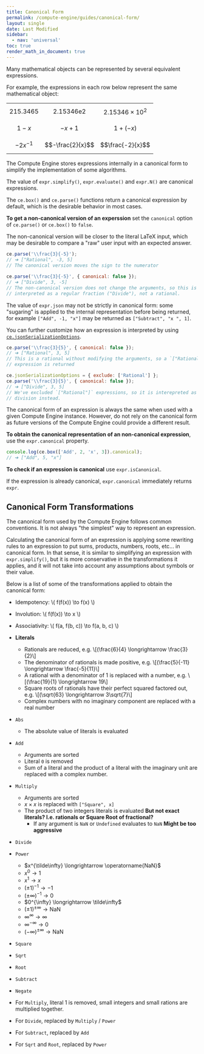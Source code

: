 ```yaml
---
title: Canonical Form
permalink: /compute-engine/guides/canonical-form/
layout: single
date: Last Modified
sidebar:
  - nav: 'universal'
toc: true
render_math_in_document: true
---
```


Many mathematical objects can be represented by several equivalent expressions.

For example, the expressions in each row below represent the same mathematical
object:

<div class="equal-width-columns">

||||
| :--------------: | :------------------------: | :------------------------: |
| $$215.3465$$ | $$2.15346\mathrm{e}2$$ | $$2.15346 \times 10^2$$ |
|  $$1 - x$$   |       $$-x + 1$$        |      $$1 + (-x)$$       |
| $$-2x^{-1}$$  |    $$-\frac{2}{x}$$    |    $$\frac{-2}{x}$$    |

</div>

The Compute Engine stores expressions internally in a canonical form to simplify
the implementation of some algorithms.

The value of `expr.simplify()`, `expr.evaluate()` and `expr.N()` are canonical
expressions.

The `ce.box()` and `ce.parse()` functions return a canonical expression by
default, which is the desirable behavior in most cases.

**To get a non-canonical version of an experssion** set the `canonical` option
of `ce.parse()` or `ce.box()` to `false`.

The non-canonical version will be closer to the literal LaTeX input, which may
be desirable to compare a "raw" user input with an expected answer.

```js
ce.parse('\\frac{3}{-5}');
// ➔ ["Rational", -3, 5]
// The canonical version moves the sign to the numerator

ce.parse('\\frac{3}{-5}', { canonical: false });
// ➔ ["Divide", 3, -5]
// The non-canonical version does not change the arguments, so this is
// interpreted as a regular fraction ("Divide"), not a rational.
```

The value of `expr.json` may not be strictly in canonical form: some "sugaring"
is applied to the internal representation before being returned, for example
`["Add", -1, "x"]` may be returned as `["Subtract", "x ", 1]`.

You can further customize how an expression is interpreted by using
[`ce.jsonSerializationOptions`](/docs/guide-expressions#unboxing).

```js
ce.parse('\\frac{3}{5}', { canonical: false });
// ➔ ["Rational", 3, 5]
// This is a rational without modifying the arguments, so a `["Rational"]`
// expression is returned

ce.jsonSerializationOptions = { exclude: ['Rational'] };
ce.parse('\\frac{3}{5}', { canonical: false });
// ➔ ["Divide", 3, 5]
// We've excluded `["Rational"]` expressions, so it is interepreted as a
// division instead.
```

The canonical form of an expression is always the same when used with a given
Compute Engine instance. However, do not rely on the canonical form as future
versions of the Compute Engine could provide a different result.

**To obtain the canonical representation of an non-canonical expression**, use
the `expr.canonical` property.

```js
console.log(ce.box(['Add', 2, 'x', 3]).canonical);
// ➔ ["Add", 5, "x"]
```

**To check if an expression is canonical** use `expr.isCanonical`.

If the expression is already canonical, `expr.canonical` immediately returns
`expr`.

## Canonical Form Transformations

The canonical form used by the Compute Engine follows common conventions. It is
not always "the simplest" way to represent an expression.

Calculating the canonical form of an expression is applying some rewriting rules
to an expression to put sums, products, numbers, roots, etc... in canonical
form. In that sense, it is similar to simplifying an expression with
`expr.simplify()`, but it is more conservative in the transformations it
applies, and it will not take into account any assumptions about symbols or
their value.

Below is a list of some of the transformations applied to obtain the canonical
form:

- Idempotency: \\( f(f(x)) \to f(x) \\)
- Involution: \\( f(f(x)) \to x \\)
- Associativity: \\( f(a, f(b, c)) \to f(a, b, c) \\)
- **Literals**
  - Rationals are reduced, e.g. \\[(\frac{6}{4} \longrightarrow \frac{3}{2}\\]
  - The denominator of rationals is made positive, e.g. \\[(\frac{5}{-11}
    \longrightarrow \frac{-5}{11}\\]
  - A rational with a denominator of 1 is replaced with a number, e.g.
    \\[(\frac{19}{1} \longrightarrow 19\\]
  - Square roots of rationals have their perfect squared factored out, e.g.
    \\[(\sqrt{63} \longrightarrow 3\sqrt{7}\\]
  - Complex numbers with no imaginary component are replaced with a real number
- `Abs`
  - The absolute value of literals is evaluated
- `Add`
  - Arguments are sorted
  - Literal `0` is removed
  - Sum of a literal and the product of a literal with the imaginary unit are
    replaced with a complex number.
- `Multiply`
  - Arguments are sorted
  - $x \times x$ is replaced with `["Square", x]`
  - The product of two integers literals is evaluated **But not exact literals?
    I.e. rationals or Square Root of fractional?**
    - If any argument is `NaN` or `Undefined` evaluates to `NaN` **Might be too
      aggressive**
- `Divide`
- `Power`
  - $x^{\tilde\infty} \longrightarrow \operatorname{NaN}$
  - $x^0 \longrightarrow 1$
  - $x^1 \longrightarrow x$
  - $(\pm 1)^{-1} \longrightarrow -1$
  - $(\pm\infty)^{-1} \longrightarrow 0$
  - $0^{\infty} \longrightarrow \tilde\infty$
  - $(\pm 1)^{\pm \infty} \longrightarrow \operatorname{NaN}$
  - $\infty^{\infty} \longrightarrow \infty$
  - $\infty^{-\infty} \longrightarrow 0$
  - $(-\infty)^{\pm \infty} \longrightarrow \operatorname{NaN}$
- `Square`
- `Sqrt`
- `Root`
- `Subtract`
- `Negate`

- For `Multiply`, literal 1 is removed, small integers and small rations are
  multiplied together.
- For `Divide`, replaced by `Multiply` / `Power`
- For `Subtract`, replaced by `Add`
- For `Sqrt` and `Root`, replaced by `Power`
